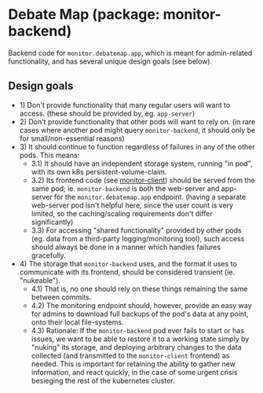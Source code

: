 # Debate Map (package: monitor-backend)

Backend code for `monitor.debatemap.app`, which is meant for admin-related functionality, and has several unique design goals (see below).

## Design goals

* 1\) Don't provide functionality that many regular users will want to access. (these should be provided by, eg. `app-server`)
* 2\) Don't provide functionality that other pods will want to rely on. (in rare cases where another pod might query `monitor-backend`, it should only be for small/non-essential reasons)
* 3\) It should continue to function regardless of failures in any of the other pods. This means:
	* 3.1\) It should have an independent storage system, running "in pod", with its own k8s persistent-volume-claim.
	* 3.2\) Its frontend code (see [monitor-client](https://github.com/debate-map/app/tree/main/Packages/monitor-client)) should be served from the same pod; ie. `monitor-backend` is both the web-server and app-server for the `monitor.debatemap.app` endpoint. (having a separate web-server pod isn't helpful here, since the user count is very limited, so the caching/scaling requirements don't differ significantly)
	* 3.3\) For accessing "shared functionality" provided by other pods (eg. data from a third-party logging/monitoring tool), such access should always be done in a manner which handles failures gracefully.
* 4\) The storage that `monitor-backend` uses, and the format it uses to communicate with its frontend, should be considered transient (ie. "nukeable").
	* 4.1\) That is, no one should rely on these things remaining the same between commits.
	* 4.2\) The monitoring endpoint should, however, provide an easy way for admins to download full backups of the pod's data at any point, onto their local file-systems.
	* 4.3\) Rationale: If the `monitor-backend` pod ever fails to start or has issues, we want to be able to restore it to a working state simply by "nuking" its storage, and deploying arbitrary changes to the data collected (and transmitted to the `monitor-client` frontend) as needed. This is important for retaining the ability to gather new information, and react quickly, in the case of some urgent crisis besieging the rest of the kubernetes cluster.